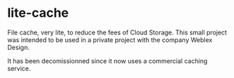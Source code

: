 # lite-cache
File cache, very lite, to reduce the fees of Cloud Storage. This small project was intended to be used in a private project with the company Weblex Design.

It has been decomissionned since it now uses a commercial caching service.
